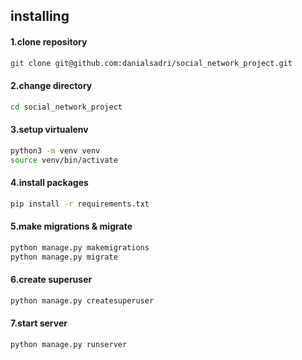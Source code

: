 ## installing

#### 1.clone repository
```sh
git clone git@github.com:danialsadri/social_network_project.git
```

#### 2.change directory
```sh
cd social_network_project
```

#### 3.setup virtualenv
```sh
python3 -m venv venv
source venv/bin/activate
```

#### 4.install packages
```sh
pip install -r requirements.txt
```

#### 5.make migrations & migrate
```sh
python manage.py makemigrations
python manage.py migrate
```

#### 6.create superuser
```sh
python manage.py createsuperuser
```

#### 7.start server
```sh
python manage.py runserver
```
